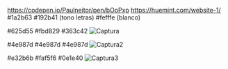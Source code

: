 https://codepen.io/Paulneitor/pen/bOoPxp
https://huemint.com/website-1/  
#1a2b63 #192b41 (tono letras) #fefffe (blanco)

#625d55  #fbd829  #363c42
![Captura](https://user-images.githubusercontent.com/108528939/211361682-8a6add7e-92d6-40ca-8bf3-e0e182666720.JPG)

#4e987d  #4e987d  #4e987d
![Captura2](https://user-images.githubusercontent.com/108528939/211361905-9658d1a4-d67e-441c-b8e0-1fa5a0ec8721.JPG)

#e32b6b #faf5f6 #0e1e40 
![Captura3](https://user-images.githubusercontent.com/108528939/211361928-a0e06800-a308-49d2-b97c-78a4fac08c07.JPG)
